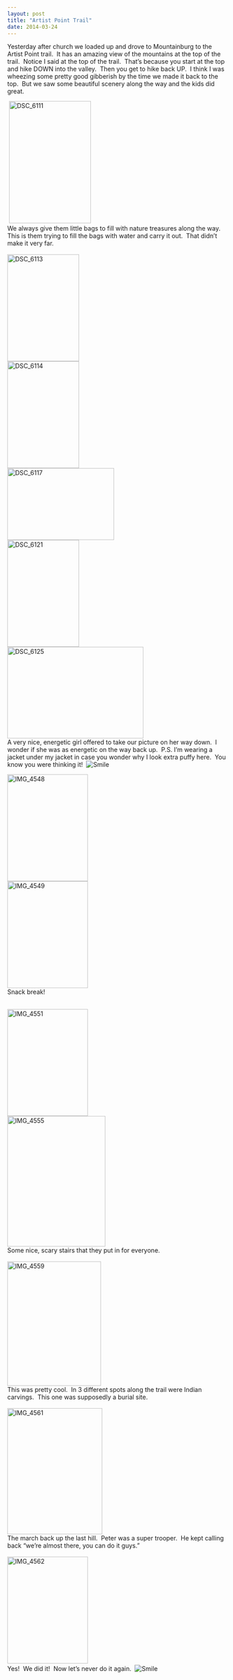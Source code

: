 ```yaml
---
layout: post
title: "Artist Point Trail"
date: 2014-03-24
---
```


<p>Yesterday after church we loaded up and drove to Mountainburg to the Artist Point trail.&#160; It has an amazing view of the mountains at the top of the trail.&#160; Notice I said at the top of the trail.&#160; That’s because you start at the top and hike DOWN into the valley.&#160; Then you get to hike back UP.&#160; I think I was wheezing some pretty good gibberish by the time we made it back to the top.&#160; But we saw some beautiful scenery along the way and the kids did great.&#160; </p>  <p>&#160;<a href="/thepaladinos/assets/images/DSC_6111.jpg"><img title="DSC_6111" style="border-top: 0px; border-right: 0px; background-image: none; border-bottom: 0px; padding-top: 0px; padding-left: 0px; border-left: 0px; display: inline; padding-right: 0px" border="0" alt="DSC_6111" src="/thepaladinos/assets/images/DSC_6111_thumb.jpg" width="187" height="279" /></a>    <br />We always give them little bags to fill with nature treasures along the way.&#160; This is them trying to fill the bags with water and carry it out.&#160; That didn’t make it very far.&#160; <br />    <br /><a href="/thepaladinos/assets/images/DSC_6113.jpg"><img title="DSC_6113" style="border-top: 0px; border-right: 0px; background-image: none; border-bottom: 0px; padding-top: 0px; padding-left: 0px; border-left: 0px; display: inline; padding-right: 0px" border="0" alt="DSC_6113" src="/thepaladinos/assets/images/DSC_6113_thumb.jpg" width="164" height="244" /></a>    <br /><a href="/thepaladinos/assets/images/DSC_6114.jpg"><img title="DSC_6114" style="border-top: 0px; border-right: 0px; background-image: none; border-bottom: 0px; padding-top: 0px; padding-left: 0px; border-left: 0px; display: inline; padding-right: 0px" border="0" alt="DSC_6114" src="/thepaladinos/assets/images/DSC_6114_thumb.jpg" width="164" height="244" /></a>    <br /><a href="/thepaladinos/assets/images/DSC_6117.jpg"><img title="DSC_6117" style="border-top: 0px; border-right: 0px; background-image: none; border-bottom: 0px; padding-top: 0px; padding-left: 0px; border-left: 0px; display: inline; padding-right: 0px" border="0" alt="DSC_6117" src="/thepaladinos/assets/images/DSC_6117_thumb.jpg" width="244" height="164" /></a>    <br /><a href="/thepaladinos/assets/images/DSC_6121.jpg"><img title="DSC_6121" style="border-top: 0px; border-right: 0px; background-image: none; border-bottom: 0px; padding-top: 0px; padding-left: 0px; border-left: 0px; display: inline; padding-right: 0px" border="0" alt="DSC_6121" src="/thepaladinos/assets/images/DSC_6121_thumb.jpg" width="164" height="244" /></a>    <br /><a href="/thepaladinos/assets/images/DSC_6125.jpg"><img title="DSC_6125" style="border-top: 0px; border-right: 0px; background-image: none; border-bottom: 0px; padding-top: 0px; padding-left: 0px; border-left: 0px; display: inline; padding-right: 0px" border="0" alt="DSC_6125" src="/thepaladinos/assets/images/DSC_6125_thumb.jpg" width="311" height="209" /></a>    <br />A very nice, energetic girl offered to take our picture on her way down.&#160; I wonder if she was as energetic on the way back up.&#160; P.S. I’m wearing a jacket under my jacket in case you wonder why I look extra puffy here.&#160; You know you were thinking it!&#160; <img class="wlEmoticon wlEmoticon-smile" style="border-top-style: none; border-bottom-style: none; border-right-style: none; border-left-style: none" alt="Smile" src="/thepaladinos/assets/images/wlEmoticon-smile.png" /></p>  <p><a href="/thepaladinos/assets/images/IMG_4548.jpg"><img title="IMG_4548" style="border-top: 0px; border-right: 0px; background-image: none; border-bottom: 0px; padding-top: 0px; padding-left: 0px; border-left: 0px; display: inline; padding-right: 0px" border="0" alt="IMG_4548" src="/thepaladinos/assets/images/IMG_4548_thumb.jpg" width="184" height="244" /></a>    <br /><a href="/thepaladinos/assets/images/IMG_4549.jpg"><img title="IMG_4549" style="border-top: 0px; border-right: 0px; background-image: none; border-bottom: 0px; padding-top: 0px; padding-left: 0px; border-left: 0px; display: inline; padding-right: 0px" border="0" alt="IMG_4549" src="/thepaladinos/assets/images/IMG_4549_thumb.jpg" width="184" height="244" /></a>    <br />Snack break!</p>  <p>   <br /><a href="/thepaladinos/assets/images/IMG_4551.jpg"><img title="IMG_4551" style="border-top: 0px; border-right: 0px; background-image: none; border-bottom: 0px; padding-top: 0px; padding-left: 0px; border-left: 0px; display: inline; padding-right: 0px" border="0" alt="IMG_4551" src="/thepaladinos/assets/images/IMG_4551_thumb.jpg" width="184" height="244" /></a>    <br /><a href="/thepaladinos/assets/images/IMG_4555.jpg"><img title="IMG_4555" style="border-top: 0px; border-right: 0px; background-image: none; border-bottom: 0px; padding-top: 0px; padding-left: 0px; border-left: 0px; display: inline; padding-right: 0px" border="0" alt="IMG_4555" src="/thepaladinos/assets/images/IMG_4555_thumb.jpg" width="224" height="298" /></a>    <br />Some nice, scary stairs that they put in for everyone.    <br />    <br /><a href="/thepaladinos/assets/images/IMG_4559.jpg"><img title="IMG_4559" style="border-top: 0px; border-right: 0px; background-image: none; border-bottom: 0px; padding-top: 0px; padding-left: 0px; border-left: 0px; display: inline; padding-right: 0px" border="0" alt="IMG_4559" src="/thepaladinos/assets/images/IMG_4559_thumb.jpg" width="214" height="284" /></a>    <br />This was pretty cool.&#160; In 3 different spots along the trail were Indian carvings.&#160; This one was supposedly a burial site.&#160; <br />    <br /><a href="/thepaladinos/assets/images/IMG_4561.jpg"><img title="IMG_4561" style="border-top: 0px; border-right: 0px; background-image: none; border-bottom: 0px; padding-top: 0px; padding-left: 0px; border-left: 0px; display: inline; padding-right: 0px" border="0" alt="IMG_4561" src="/thepaladinos/assets/images/IMG_4561_thumb.jpg" width="217" height="288" /></a>    <br />The march back up the last hill.&#160; Peter was a super trooper.&#160; He kept calling back “we’re almost there, you can do it guys.”&#160; <br />    <br /><a href="/thepaladinos/assets/images/IMG_4562.jpg"><img title="IMG_4562" style="border-top: 0px; border-right: 0px; background-image: none; border-bottom: 0px; padding-top: 0px; padding-left: 0px; border-left: 0px; display: inline; padding-right: 0px" border="0" alt="IMG_4562" src="/thepaladinos/assets/images/IMG_4562_thumb.jpg" width="184" height="244" /></a>&#160; <br />Yes!&#160; We did it!&#160; Now let’s never do it again.&#160; <img class="wlEmoticon wlEmoticon-smile" style="border-top-style: none; border-bottom-style: none; border-right-style: none; border-left-style: none" alt="Smile" src="/thepaladinos/assets/images/wlEmoticon-smile.png" /></p>
